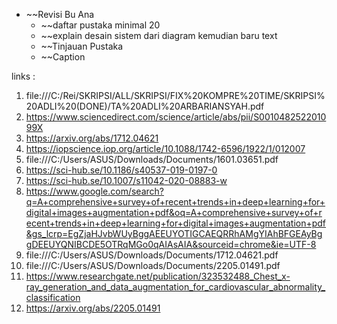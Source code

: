 - ~~Revisi Bu Ana
	- ~~daftar pustaka minimal 20
	- ~~explain desain sistem dari diagram kemudian baru text 
	- ~~Tinjauan Pustaka 
	- ~~Caption

links :
1. file:///C:/Rei/SKRIPSI/ALL/SKRIPSI/FIX%20KOMPRE%20TIME/SKRIPSI%20ADLI%20(DONE)/TA%20ADLI%20ARBARIANSYAH.pdf
2. https://www.sciencedirect.com/science/article/abs/pii/S001048252201099X
3. https://arxiv.org/abs/1712.04621
4. https://iopscience.iop.org/article/10.1088/1742-6596/1922/1/012007
5. file:///C:/Users/ASUS/Downloads/Documents/1601.03651.pdf
6. https://sci-hub.se/10.1186/s40537-019-0197-0
7. https://sci-hub.se/10.1007/s11042-020-08883-w
8. https://www.google.com/search?q=A+comprehensive+survey+of+recent+trends+in+deep+learning+for+digital+images+augmentation+pdf&oq=A+comprehensive+survey+of+recent+trends+in+deep+learning+for+digital+images+augmentation+pdf&gs_lcrp=EgZjaHJvbWUyBggAEEUYOTIGCAEQRRhAMgYIAhBFGEAyBggDEEUYQNIBCDE5OTRqMGo0qAIAsAIA&sourceid=chrome&ie=UTF-8
9. file:///C:/Users/ASUS/Downloads/Documents/1712.04621.pdf
10. file:///C:/Users/ASUS/Downloads/Documents/2205.01491.pdf
11. https://www.researchgate.net/publication/323532488_Chest_x-ray_generation_and_data_augmentation_for_cardiovascular_abnormality_classification
12. https://arxiv.org/abs/2205.01491

